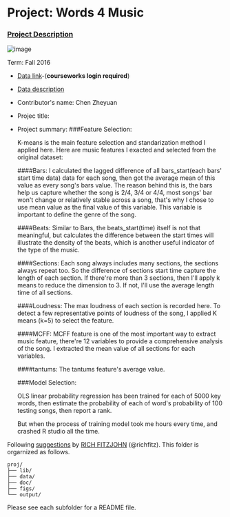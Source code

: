 # Project: Words 4 Music

### [Project Description](doc/Project4_desc.md)

![image](http://cdn.newsapi.com.au/image/v1/f7131c018870330120dbe4b73bb7695c?width=650)

Term: Fall 2016

+ [Data link](https://courseworks2.columbia.edu/courses/11849/files/folder/Project_Files?preview=763391)-(**courseworks login required**)
+ [Data description](doc/readme.html)
+ Contributor's name: Chen Zheyuan
+ Projec title: 
+ Project summary: 
  ###Feature Selection:
  
   K-means is the main feature selection and standarization method I applied here. Here are music features I exacted and selected from the original dataset: 
   
    ####Bars: 
     I calculated the lagged difference of all bars_start(each bars' start time data) data for each song, then got the average mean of this value as every song's bars value. The reason behind this is, the bars help us capture whether the song is 2/4, 3/4 or 4/4, most songs' bar won't change or relatively stable across a song, that's why I chose to use mean value as the final value of this variable. This variable is important to define the genre of the song.
    
    ####Beats:
     Similar to Bars, the beats_start(time) itself is not that meaningful, but calculates the difference between the start times will illustrate the density of the beats, which is another useful indicator of the type of the music.
      
    ####Sections:
     Each song always includes many sections, the sections always repeat too. So the difference of sections start time capture the length of each section. If there're more than 3 sections, then I'll apply k means to reduce the dimension to 3. If not, I'll use the average length time of all sections.
      
    ####Loudness:
     The max loudness of each section is recorded here. To detect a few representative points of loudness of the song, I applied K means (k=5) to select the feature.
      
    ####MCFF:
     MCFF feature is one of the most important way to extract music feature, there're 12 variables to provide a comprehensive analysis of the song. I extracted the mean value of all sections for each variables.
    
    ####tantums:
     The tantums feature's average value.
    
    
   
  
   ###Model Selection: 
  
  OLS linear probability regression has been trained for each of 5000 key words, then estimate the probability of each of word's probability of 100 testing songs, then report a rank.
  
  But when the process of training model took me hours every time, and crashed R studio all the time.
	
Following [suggestions](http://nicercode.github.io/blog/2013-04-05-projects/) by [RICH FITZJOHN](http://nicercode.github.io/about/#Team) (@richfitz). This folder is orgarnized as follows.

```
proj/
├── lib/
├── data/
├── doc/
├── figs/
└── output/
```

Please see each subfolder for a README file.
